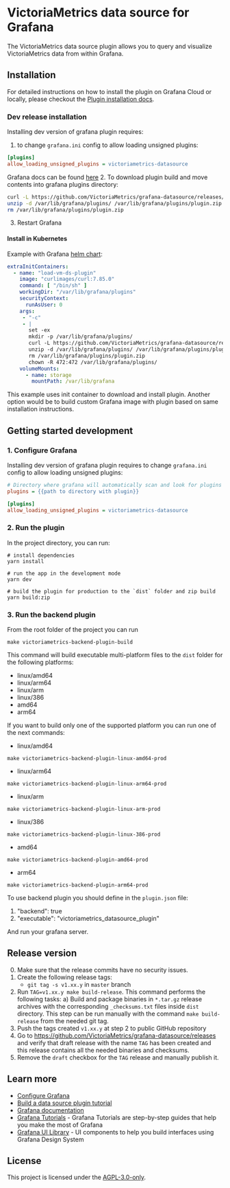 # VictoriaMetrics data source for Grafana
The VictoriaMetrics data source plugin allows you to query and visualize VictoriaMetrics
data from within Grafana.

## Installation

For detailed instructions on how to install the plugin on Grafana Cloud or
locally, please checkout the [Plugin installation docs](https://grafana.com/docs/grafana/latest/plugins/installation/).

### Dev release installation

Installing dev version of grafana plugin requires:
1. to change `grafana.ini` config to allow loading unsigned plugins:
``` ini
[plugins]
allow_loading_unsigned_plugins = victoriametrics-datasource
```
Grafana docs can be found [here](https://grafana.com/docs/grafana/latest/setup-grafana/configure-grafana/#allow_loading_unsigned_plugins)
2. To download plugin build and move contents into grafana plugins directory:

``` bash
curl -L https://github.com/VictoriaMetrics/grafana-datasource/releases/download/v0.1.1/victoriametrics-datasource-v0.1.1.zip -o /var/lib/grafana/plugins/plugin.zip
unzip -d /var/lib/grafana/plugins/ /var/lib/grafana/plugins/plugin.zip
rm /var/lib/grafana/plugins/plugin.zip
```
3. Restart Grafana

#### Install in Kubernetes

Example with Grafana [helm chart](https://github.com/grafana/helm-charts/blob/main/charts/grafana/README.md):

``` yaml
extraInitContainers:
  - name: "load-vm-ds-plugin"
    image: "curlimages/curl:7.85.0"
    command: [ "/bin/sh" ]
    workingDir: "/var/lib/grafana/plugins"
    securityContext:
      runAsUser: 0
    args:
     - "-c"
     - |
       set -ex
       mkdir -p /var/lib/grafana/plugins/
       curl -L https://github.com/VictoriaMetrics/grafana-datasource/releases/download/v0.1.1/victoriametrics-datasource-v0.1.1.zip -o /var/lib/grafana/plugins/plugin.zip
       unzip -d /var/lib/grafana/plugins/ /var/lib/grafana/plugins/plugin.zip
       rm /var/lib/grafana/plugins/plugin.zip
       chown -R 472:472 /var/lib/grafana/plugins/
    volumeMounts:
      - name: storage
        mountPath: /var/lib/grafana
```

This example uses init container to download and install plugin.
Another option would be to build custom Grafana image with plugin based on same installation instructions.

## Getting started development

### 1. Configure Grafana
Installing dev version of grafana plugin requires to change `grafana.ini` config to allow loading unsigned plugins:
``` ini
# Directory where grafana will automatically scan and look for plugins
plugins = {{path to directory with plugin}}
```
``` ini
[plugins]
allow_loading_unsigned_plugins = victoriametrics-datasource
```
### 2. Run the plugin
In the project directory, you can run:
```
# install dependencies
yarn install

# run the app in the development mode
yarn dev

# build the plugin for production to the `dist` folder and zip build
yarn build:zip
```

### 3. Run the backend plugin

From the root folder of the project you can run 
```
make victoriametrics-backend-plugin-build
```
This command will build executable multi-platform files to the `dist` folder for the following platforms:
* linux/amd64
* linux/arm64
* linux/arm
* linux/386
* amd64
* arm64

If you want to build only one of the supported platform you can run one of the next commands:
* linux/amd64
```
make victoriametrics-backend-plugin-linux-amd64-prod
```
* linux/arm64
```
make victoriametrics-backend-plugin-linux-arm64-prod
```
* linux/arm
```
make victoriametrics-backend-plugin-linux-arm-prod
```
* linux/386
```
make victoriametrics-backend-plugin-linux-386-prod
```
* amd64
```
make victoriametrics-backend-plugin-amd64-prod
```
* arm64
```
make victoriametrics-backend-plugin-arm64-prod
```

To use backend plugin you should define in the `plugin.json` file:

1. "backend": true
2. "executable": "victoriametrics_datasource_plugin"

And run your grafana server.

## Release version

0. Make sure that the release commits have no security issues.
1. Create the following release tags:
    * `git tag -s v1.xx.y` in `master` branch
2. Run `TAG=v1.xx.y make build-release`. This command performs the following tasks:
   a) Build and package binaries in `*.tar.gz` release archives with the corresponding `_checksums.txt` files inside `dist` directory.
   This step can be run manually with the command `make build-release` from the needed git tag.
3. Push the tags created `v1.xx.y` at step 2 to public GitHub repository
4. Go to <https://github.com/VictoriaMetrics/grafana-datasource/releases> and verify that draft release with the name `TAG` has been created
   and this release contains all the needed binaries and checksums.
5. Remove the `draft` checkbox for the `TAG` release and manually publish it.

## Learn more

- [Configure Grafana](https://grafana.com/docs/grafana/latest/setup-grafana/configure-grafana/)
- [Build a data source plugin tutorial](https://grafana.com/tutorials/build-a-data-source-plugin)
- [Grafana documentation](https://grafana.com/docs/)
- [Grafana Tutorials](https://grafana.com/tutorials/) - Grafana Tutorials are step-by-step guides that help you make the most of Grafana
- [Grafana UI Library](https://developers.grafana.com/ui) - UI components to help you build interfaces using Grafana Design System

## License

This project is licensed under the [AGPL-3.0-only](LICENSE).
